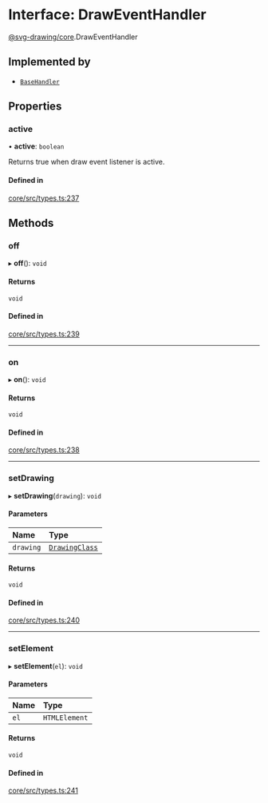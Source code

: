 # Interface: DrawEventHandler

[@svg-drawing/core](../../modules/svg_drawing_core.md).DrawEventHandler

## Implemented by

- [`BaseHandler`](../../classes/svg_drawing_core/BaseHandler.md)

## Properties

### active

• **active**: `boolean`

Returns true when draw event listener is active.

#### Defined in

[core/src/types.ts:237](https://github.com/kmkzt/svg-drawing/blob/ab85f6a/packages/core/src/types.ts#L237)

## Methods

### off

▸ **off**(): `void`

#### Returns

`void`

#### Defined in

[core/src/types.ts:239](https://github.com/kmkzt/svg-drawing/blob/ab85f6a/packages/core/src/types.ts#L239)

___

### on

▸ **on**(): `void`

#### Returns

`void`

#### Defined in

[core/src/types.ts:238](https://github.com/kmkzt/svg-drawing/blob/ab85f6a/packages/core/src/types.ts#L238)

___

### setDrawing

▸ **setDrawing**(`drawing`): `void`

#### Parameters

| Name | Type |
| :------ | :------ |
| `drawing` | [`DrawingClass`](DrawingClass.md) |

#### Returns

`void`

#### Defined in

[core/src/types.ts:240](https://github.com/kmkzt/svg-drawing/blob/ab85f6a/packages/core/src/types.ts#L240)

___

### setElement

▸ **setElement**(`el`): `void`

#### Parameters

| Name | Type |
| :------ | :------ |
| `el` | `HTMLElement` |

#### Returns

`void`

#### Defined in

[core/src/types.ts:241](https://github.com/kmkzt/svg-drawing/blob/ab85f6a/packages/core/src/types.ts#L241)
